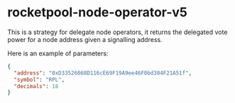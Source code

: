 # rocketpool-node-operator-v5

This is a strategy for delegate node operators, it returns the delegated vote power for a node address given a signalling address.

Here is an example of parameters:

```json
{
  "address": "0xD33526068D116cE69F19A9ee46F0bd304F21A51f",
  "symbol": "RPL",
  "decimals": 18
}
```
